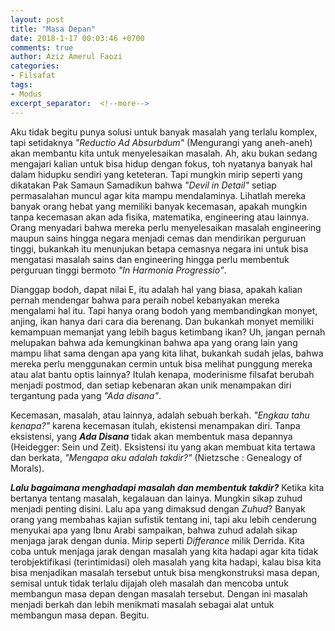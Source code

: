 ```yaml
---
layout: post
title: "Masa Depan"
date: 2018-1-17 00:03:46 +0700
comments: true
author: Aziz Amerul Faozi
categories: 
- Filsafat
tags:
- Modus
excerpt_separator:  <!--more-->
---
```

Aku tidak begitu punya solusi untuk banyak masalah yang terlalu komplex, tapi setidaknya *"Reductio Ad Absurbdum"* (Mengurangi yang aneh-aneh) akan membantu kita untuk menyelesaikan masalah. Ah, aku bukan sedang mengajari kalian untuk bisa hidup dengan fokus, toh nyatanya banyak hal dalam hidupku sendiri yang keteteran. Tapi mungkin mirip seperti yang dikatakan Pak Samaun Samadikun bahwa *"Devil in Detail"* setiap permasalahan muncul agar kita mampu mendalaminya. Lihatlah mereka banyak orang hebat yang memiliki banyak kecemasan, apakah mungkin tanpa kecemasan akan ada fisika, matematika, engineering atau lainnya. Orang menyadari bahwa mereka perlu menyelesaikan masalah engineering maupun sains hingga negara menjadi cemas dan mendirikan perguruan tinggi, bukankah itu menunjukan betapa cemasnya negara ini untuk bisa mengatasi masalah sains dan engineering hingga perlu membentuk perguruan tinggi bermoto *"In Harmonia Progressio"*. 

Dianggap bodoh, dapat nilai E, itu adalah hal yang biasa, apakah kalian pernah mendengar bahwa para peraih nobel kebanyakan mereka mengalami hal itu. Tapi hanya orang bodoh yang membandingkan monyet, anjing, ikan hanya dari cara dia berenang. Dan bukankah monyet memiliki kemampuan memanjat yang lebih bagus ketimbang ikan? Uh, jangan pernah melupakan bahwa ada kemungkinan bahwa apa yang orang lain yang mampu lihat sama dengan apa yang kita lihat, bukankah sudah jelas, bahwa mereka perlu menggunakan cermin untuk bisa melihat punggung mereka atau alat bantu optis lainnya? Itulah kenapa, moderinisme filsafat berubah menjadi postmod, dan setiap kebenaran akan unik menampakan diri tergantung pada yang *"Ada disana"*.

Kecemasan, masalah, atau lainnya, adalah sebuah berkah. *"Engkau tahu kenapa?"* karena kecemasan itulah, ekistensi menampakan diri. Tanpa eksistensi, yang ***Ada Disana*** tidak akan membentuk masa depannya (Heidegger: Sein und Zeit). Eksistensi itu yang akan membuat kita tertawa dan berkata, *"Mengapa aku adalah takdir?"* (Nietzsche : Genealogy of Morals). 

***Lalu bagaimana menghadapi masalah dan membentuk takdir?*** Ketika kita bertanya tentang masalah, kegalauan dan lainya. Mungkin sikap zuhud menjadi penting disini. Lalu apa yang dimaksud dengan *Zuhud*? Banyak orang yang membahas kajian sufistik tentang ini, tapi aku lebih cenderung menyukai apa yang Ibnu Arabi sampaikan, bahwa zuhud adalah sikap menjaga jarak dengan dunia. Mirip seperti *Differance* milik Derrida. Kita coba untuk menjaga jarak dengan masalah yang kita hadapi agar kita tidak terobjektifikasi (terintimidasi) oleh masalah yang kita hadapi, kalau bisa kita bisa menjadikan masalah tersebut untuk bisa mengkonstruksi masa depan, semisal untuk tidak terlalu dijajah oleh masalah dan mencoba untuk membangun masa depan dengan masalah tersebut. Dengan ini masalah menjadi berkah dan lebih menikmati masalah sebagai alat untuk membangun masa depan. Begitu. 
